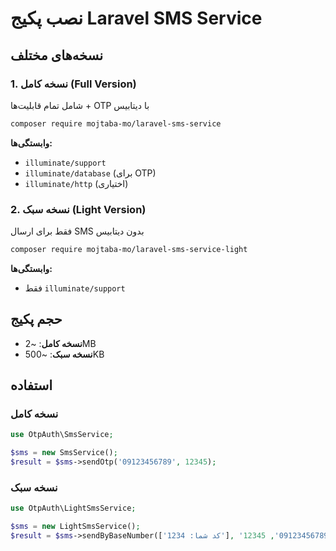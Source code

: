 # نصب پکیج Laravel SMS Service

## نسخه‌های مختلف

### 1. نسخه کامل (Full Version)
شامل تمام قابلیت‌ها + OTP با دیتابیس

```bash
composer require mojtaba-mo/laravel-sms-service
```

**وابستگی‌ها:**
- `illuminate/support`
- `illuminate/database` (برای OTP)
- `illuminate/http` (اختیاری)

### 2. نسخه سبک (Light Version)
فقط برای ارسال SMS بدون دیتابیس

```bash
composer require mojtaba-mo/laravel-sms-service-light
```

**وابستگی‌ها:**
- فقط `illuminate/support`

## حجم پکیج

- **نسخه کامل**: ~2MB
- **نسخه سبک**: ~500KB

## استفاده

### نسخه کامل
```php
use OtpAuth\SmsService;

$sms = new SmsService();
$result = $sms->sendOtp('09123456789', 12345);
```

### نسخه سبک
```php
use OtpAuth\LightSmsService;

$sms = new LightSmsService();
$result = $sms->sendByBaseNumber(['کد شما: 1234'], '09123456789', 12345);
```
